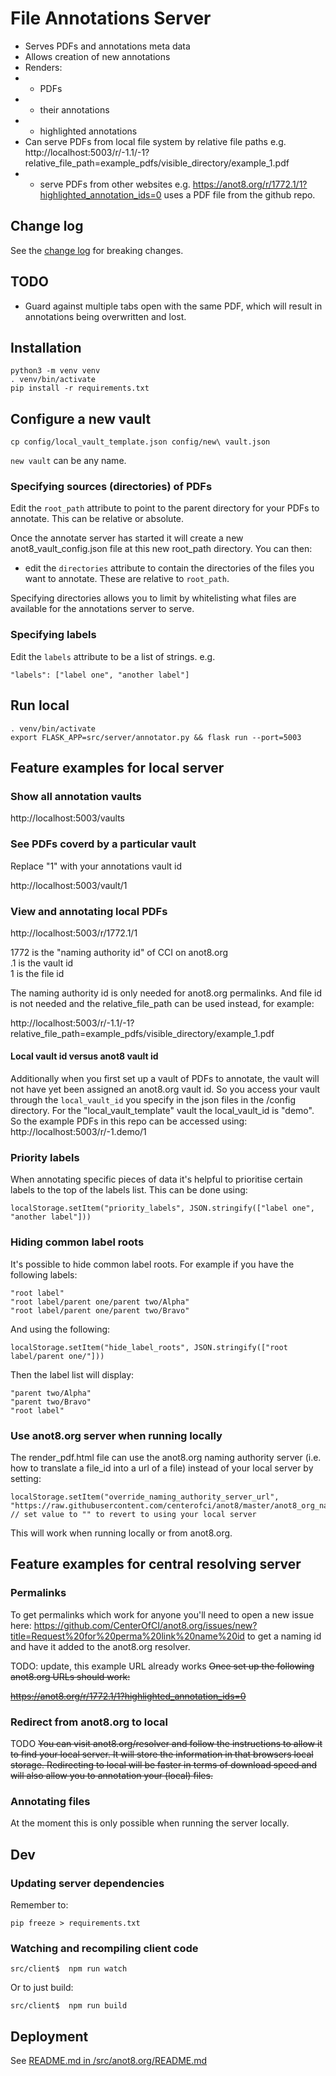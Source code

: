 
# File Annotations Server

* Serves PDFs and annotations meta data
* Allows creation of new annotations
* Renders:
* * PDFs
* * their annotations
* * highlighted annotations
* Can serve PDFs from local file system by relative file paths e.g. http://localhost:5003/r/-1.1/-1?relative_file_path=example_pdfs/visible_directory/example_1.pdf
* * serve PDFs from other websites e.g. https://anot8.org/r/1772.1/1?highlighted_annotation_ids=0 uses a PDF file from the github repo.


## Change log

See the [change log](./CHANGE_LOG.md) for breaking changes.


## TODO

* Guard against multiple tabs open with the same PDF, which will result in annotations being overwritten and lost.


## Installation

    python3 -m venv venv
    . venv/bin/activate
    pip install -r requirements.txt


## Configure a new vault

    cp config/local_vault_template.json config/new\ vault.json

`new vault` can be any name.


### Specifying sources (directories) of PDFs

Edit the `root_path` attribute to point to the parent directory for your PDFs to annotate.  This can be relative or absolute.

Once the annotate server has started it will create a new anot8_vault_config.json file at this new root_path directory.  You can then:

* edit the `directories` attribute to contain the directories of the files you want to annotate.  These are relative to `root_path`.

Specifying directories allows you to limit by whitelisting what files are available for the annotations server to serve.


### Specifying labels

Edit the `labels` attribute to be a list of strings.   e.g.

    "labels": ["label one", "another label"]


## Run local

    . venv/bin/activate
    export FLASK_APP=src/server/annotator.py && flask run --port=5003


## Feature examples for local server

### Show all annotation vaults

http://localhost:5003/vaults


### See PDFs coverd by a particular vault

Replace "1" with your annotations vault id

http://localhost:5003/vault/1


### View and annotating local PDFs

http://localhost:5003/r/1772.1/1

1772 is the "naming authority id" of CCI on anot8.org \
.1 is the vault id \
1 is the file id

The naming authority id is only needed for anot8.org permalinks.  And file id is not needed and the relative_file_path can be used instead, for example:

http://localhost:5003/r/-1.1/-1?relative_file_path=example_pdfs/visible_directory/example_1.pdf


#### Local vault id versus anot8 vault id

Additionally when you first set up a vault of PDFs to annotate, the vault will not have yet been assigned an anot8.org vault id.  So you access your vault through the `local_vault_id` you specify in the json files in the /config directory.  For the "local_vault_template" vault the local_vault_id is "demo".  So the example PDFs in this repo can be accessed using: http://localhost:5003/r/-1.demo/1


### Priority labels

When annotating specific pieces of data it's helpful to prioritise certain labels to the top of the labels list.  This can be done using:

    localStorage.setItem("priority_labels", JSON.stringify(["label one", "another label"]))


### Hiding common label roots

It's possible to hide common label roots.  For example if you have the following labels:

    "root label"
    "root label/parent one/parent two/Alpha"
    "root label/parent one/parent two/Bravo"

And using the following:

    localStorage.setItem("hide_label_roots", JSON.stringify(["root label/parent one/"]))

Then the label list will display:

    "parent two/Alpha"
    "parent two/Bravo"
    "root label"


### Use anot8.org server when running locally

The render_pdf.html file can use the anot8.org naming authority server (i.e. how to translate a file_id into a url of a file) instead of your local server by setting:

    localStorage.setItem("override_naming_authority_server_url", "https://raw.githubusercontent.com/centerofci/anot8/master/anot8_org_naming_authority_lookup.json") // set value to "" to revert to using your local server

This will work when running locally or from anot8.org.


## Feature examples for central resolving server

### Permalinks

To get permalinks which work for anyone you'll need to open a new issue here: https://github.com/CenterOfCI/anot8.org/issues/new?title=Request%20for%20perma%20link%20name%20id to get a naming id and have it added to the anot8.org resolver.

TODO: update, this example URL already works
~~Once set up the following anot8.org URLs should work:~~

~~https://anot8.org/r/1772.1/1?highlighted_annotation_ids=0~~


### Redirect from anot8.org to local

TODO ~~You can visit anot8.org/resolver and follow the instructions to allow it to find your local server.  It will store the information in that browsers local storage.  Redirecting to local will be faster in terms of download speed and will also allow you to annotation your (local) files.~~


### Annotating files

At the moment this is only possible when running the server locally.


## Dev

### Updating server dependencies

Remember to:

    pip freeze > requirements.txt


### Watching and recompiling client code

    src/client$  npm run watch

Or to just build:

    src/client$  npm run build


## Deployment

See [README.md in /src/anot8.org/README.md](/src/anot8.org/README.md)
